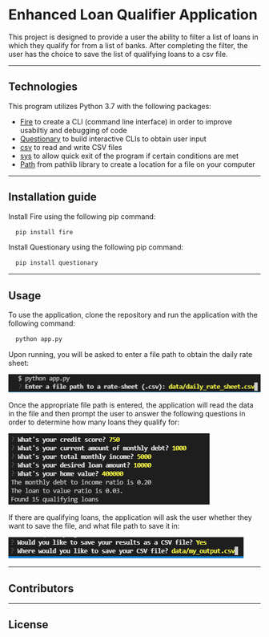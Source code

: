 # Enhanced Loan Qualifier Application

This project is designed to provide a user the ability to filter a list of loans in which they qualify for from a list of banks. After completing the filter, the user has the choice to save the list of qualifying loans to a csv file.

---

## Technologies

This program utilizes Python 3.7 with the following packages:

- [Fire](https://github.com/google/python-fire) to create a CLI (command line interface) in order to improve usabiltiy and debugging of code
- [Questionary](https://github.com/tmbo/questionary) to build interactive CLIs to obtain user input 
- [csv](https://docs.python.org/3.7/library/csv.html) to read and write CSV files
- [sys](https://docs.python.org/3/library/sys.html) to allow quick exit of the program if certain conditions are met
- [Path](https://docs.python.org/3.7/library/pathlib.html) from pathlib library to create a location for a file on your computer

---

## Installation guide

Install Fire using the following pip command:

```python
  pip install fire
```
Install Questionary using the following pip command:

```python
  pip install questionary
```

---

## Usage

To use the application, clone the repository and run the application with the following command:

```python
  python app.py
```
Upon running, you will be asked to enter a file path to obtain the daily rate sheet:

![Data Read](images/readcsv.PNG)

Once the appropriate file path is entered, the application will read the data in the file and then prompt the user to answer the following questions in order to determine how many loans they qualify for:

![Questions](images/input_data.PNG)

If there are qualifying loans, the application will ask the user whether they want to save the file, and what file path to save it in:

![output](images/Output.PNG)


---

## Contributors


---

## License